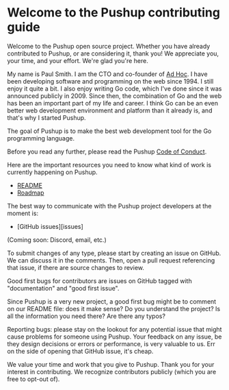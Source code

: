 # Welcome to the Pushup contributing guide

Welcome to the Pushup open source project. Whether you have already contributed
to Pushup, or are considering it, thank you! We appreciate you, your time,
and your effort. We're glad you're here.

My name is Paul Smith. I am the CTO and co-founder of [Ad Hoc][adhoc]. I
have been developing software and programming on the web since 1994. I still
enjoy it quite a bit. I also enjoy writing Go code, which I've done since
it was announced publicly in 2009. Since then, the combination of Go and
the web has been an important part of my life and career. I think Go can be
an even better web development environment and platform than it already is,
and that's why I started Pushup.

The goal of Pushup is to make the best web development tool for the Go
programming language.

Before you read any further, please read the Pushup [Code of Conduct][coc].

Here are the important resources you need to know what kind of work is
currently happening on Pushup.

 - [README][readme]
 - [Roadmap][roadmap]

The best way to communicate with the Pushup project developers at the
moment is:

 - [GitHub issues][issues]

(Coming soon: Discord, email, etc.)

To submit changes of any type, please start by creating an issue on GitHub. We
can discuss it in the comments. Then, open a pull request referencing that
issue, if there are source changes to review.

Good first bugs for contributors are issues on GitHub tagged with
"documentation" and "good first issue".

Since Pushup is a very new project, a good first bug might be to comment on
our README file: does it make sense? Do you understand the project? Is all
the information you need there? Are there any typos?

Reporting bugs: please stay on the lookout for any potential issue that
might cause problems for someone using Pushup. Your feedback on any issue, be
they design decisions or errors or performance, is very valuable to us. Err
on the side of opening that GitHub issue, it's cheap.

We value your time and work that you give to Pushup. Thank you for your
interest in contributing. We recognize contributors publicly (which you are
free to opt-out of).

[adhoc]: https://adhoc.team/
[coc]: ./CODE_OF_CONDUCT.md
[readme]: ./README.md
[roadmap]: https://github.com/orgs/adhocteam/projects/38/views/1
